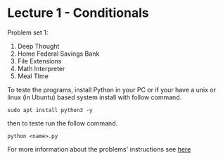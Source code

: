 # Lecture 1 -  Conditionals

Problem set 1:

1. Deep Thought
2. Home Federal Savings Bank
3. File Extensions
4. Math Interpreter
5. Meal TIme

To teste the programs, install Python in your PC or if your have a unix or linux (in Ubuntu) based system install with follow command.

~~~
sudo apt install python3 -y
~~~

then to teste run the follow command.

~~~
python <name>.py
~~~

For more information about the problems' instructions see [here](https://cs50.harvard.edu/python/2022/psets/1)